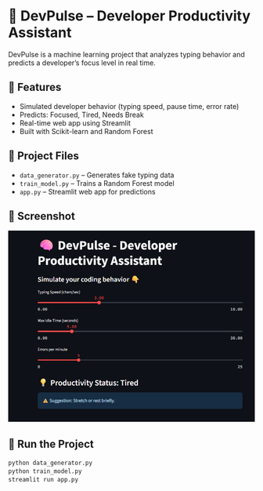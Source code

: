 # 🧠 DevPulse – Developer Productivity Assistant

DevPulse is a machine learning project that analyzes typing behavior and predicts a developer’s focus level in real time.

## 🚀 Features
- Simulated developer behavior (typing speed, pause time, error rate)
- Predicts: Focused, Tired, Needs Break
- Real-time web app using Streamlit
- Built with Scikit-learn and Random Forest

## 📁 Project Files
- `data_generator.py` – Generates fake typing data
- `train_model.py` – Trains a Random Forest model
- `app.py` – Streamlit web app for predictions

## 📸 Screenshot
![screenshot](screenshot.png)

## 🧪 Run the Project

```bash
python data_generator.py
python train_model.py
streamlit run app.py
